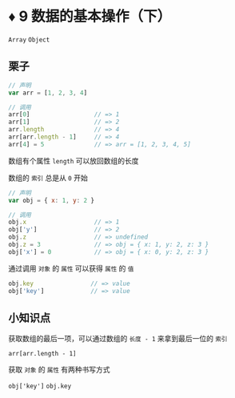 # ♦️ 9 数据的基本操作（下）

```Array``` ```Object```

## 栗子

```js
// 声明
var arr = [1, 2, 3, 4]

// 调用
arr[0]                  // => 1
arr[1]                  // => 2
arr.length              // => 4 
arr[arr.length - 1]     // => 4
arr[4] = 5              // => arr = [1, 2, 3, 4, 5]
```

数组有个属性 ```length``` 可以放回数组的长度

数组的 ```索引``` 总是从 ```0``` 开始

```js
// 声明
var obj = { x: 1, y: 2 }

// 调用
obj.x                   // => 1
obj['y']                // => 2
obj.z                   // => undefined
obj.z = 3               // => obj = { x: 1, y: 2, z: 3 }
obj['x'] = 0            // => obj = { x: 0, y: 2, z: 3 }
```

通过调用 ```对象``` 的 ```属性``` 可以获得 ```属性``` 的 ```值```

```js
obj.key                // => value
obj['key']             // => value
```

## 小知识点

获取数组的最后一项，可以通过数组的 ```长度 - 1``` 来拿到最后一位的 ```索引```

```arr[arr.length - 1]```

获取 ```对象``` 的 ```属性``` 有两种书写方式

```obj['key']```  ```obj.key``` 